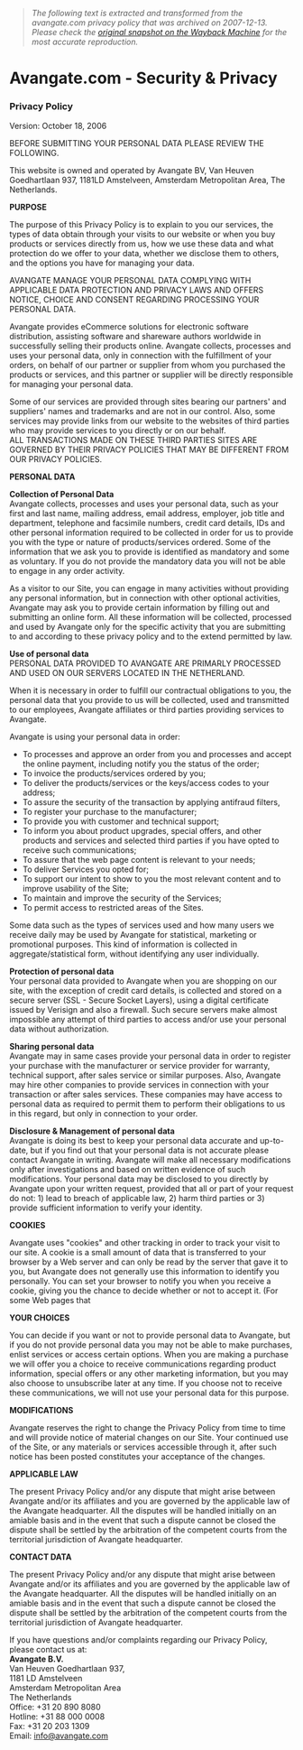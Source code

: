 > *The following text is extracted and transformed from the avangate.com privacy policy that was archived on 2007-12-13. Please check the [original snapshot on the Wayback Machine](https://web.archive.org/web/20071213222710id_/http%3A//www.avangate.com/online-payment-solutions/privacy.php) for the most accurate reproduction.*

# Avangate.com - Security & Privacy

### Privacy Policy

Version: October 18, 2006

BEFORE SUBMITTING YOUR PERSONAL DATA PLEASE REVIEW THE FOLLOWING.

This website is owned and operated by Avangate BV, Van Heuven Goedhartlaan 937, 1181LD Amstelveen, Amsterdam Metropolitan Area, The Netherlands.

**PURPOSE**

The purpose of this Privacy Policy is to explain to you our services, the types of data obtain through your visits to our website or when you buy products or services directly from us, how we use these data and what protection do we offer to your data, whether we disclose them to others, and the options you have for managing your data. 

AVANGATE MANAGE YOUR PERSONAL DATA COMPLYING WITH APPLICABLE DATA PROTECTION AND PRIVACY LAWS AND OFFERS NOTICE, CHOICE AND CONSENT REGARDING PROCESSING YOUR PERSONAL DATA.

Avangate provides eCommerce solutions for electronic software distribution, assisting software and shareware authors worldwide in successfully selling their products online. Avangate collects, processes and uses your personal data, only in connection with the fulfillment of your orders, on behalf of our partner or supplier from whom you purchased the products or services, and this partner or supplier will be directly responsible for managing your personal data.

Some of our services are provided through sites bearing our partners' and suppliers' names and trademarks and are not in our control. Also, some services may provide links from our website to the websites of third parties who may provide services to you directly or on our behalf.  
ALL TRANSACTIONS MADE ON THESE THIRD PARTIES SITES ARE GOVERNED BY THEIR PRIVACY POLICIES THAT MAY BE DIFFERENT FROM OUR PRIVACY POLICIES. 

**PERSONAL DATA**

**Collection of Personal Data**  
Avangate collects, processes and uses your personal data, such as your first and last name, mailing address, email address, employer, job title and department, telephone and facsimile numbers, credit card details, IDs and other personal information required to be collected in order for us to provide you with the type or nature of products/services ordered. Some of the information that we ask you to provide is identified as mandatory and some as voluntary. If you do not provide the mandatory data you will not be able to engage in any order activity. 

As a visitor to our Site, you can engage in many activities without providing any personal information, but in connection with other optional activities, Avangate may ask you to provide certain information by filling out and submitting an online form. All these information will be collected, processed and used by Avangate only for the specific activity that you are submitting to and according to these privacy policy and to the extend permitted by law. 

**Use of personal data**  
PERSONAL DATA PROVIDED TO AVANGATE ARE PRIMARLY PROCESSED AND USED ON OUR SERVERS LOCATED IN THE NETHERLAND. 

When it is necessary in order to fulfill our contractual obligations to you, the personal data that you provide to us will be collected, used and transmitted to our employees, Avangate affiliates or third parties providing services to Avangate. 

Avangate is using your personal data in order: 

  * To processes and approve an order from you and processes and accept the online payment, including notify you the status of the order;
  * To invoice the products/services ordered by you;
  * To deliver the products/services or the keys/access codes to your address;
  * To assure the security of the transaction by applying antifraud filters,
  * To register your purchase to the manufacturer;
  * To provide you with customer and technical support;
  * To inform you about product upgrades, special offers, and other products and services and selected third parties if you have opted to receive such communications;
  * To assure that the web page content is relevant to your needs;
  * To deliver Services you opted for;
  * To support our intent to show to you the most relevant content and to improve usability of the Site;
  * To maintain and improve the security of the Services;
  * To permit access to restricted areas of the Sites.

Some data such as the types of services used and how many users we receive daily may be used by Avangate for statistical, marketing or promotional purposes. This kind of information is collected in aggregate/statistical form, without identifying any user individually. 

**Protection of personal data**  
Your personal data provided to Avangate when you are shopping on our site, with the exception of credit card details, is collected and stored on a secure server (SSL - Secure Socket Layers), using a digital certificate issued by Verisign and also a firewall. Such secure servers make almost impossible any attempt of third parties to access and/or use your personal data without authorization. 

**Sharing personal data**  
Avangate may in same cases provide your personal data in order to register your purchase with the manufacturer or service provider for warranty, technical support, after sales service or similar purposes. Also, Avangate may hire other companies to provide services in connection with your transaction or after sales services. These companies may have access to personal data as required to permit them to perform their obligations to us in this regard, but only in connection to your order. 

**Disclosure & Management of personal data**  
Avangate is doing its best to keep your personal data accurate and up-to-date, but if you find out that your personal data is not accurate please contact Avangate in writing. Avangate will make all necessary modifications only after investigations and based on written evidence of such modifications. Your personal data may be disclosed to you directly by Avangate upon your written request, provided that all or part of your request do not: 1) lead to breach of applicable law, 2) harm third parties or 3) provide sufficient information to verify your identity. 

**COOKIES**

Avangate uses "cookies" and other tracking in order to track your visit to our site. A cookie is a small amount of data that is transferred to your browser by a Web server and can only be read by the server that gave it to you, but Avangate does not generally use this information to identify you personally. You can set your browser to notify you when you receive a cookie, giving you the chance to decide whether or not to accept it. (For some Web pages that 

**YOUR CHOICES**

You can decide if you want or not to provide personal data to Avangate, but if you do not provide personal data you may not be able to make purchases, enlist services or access certain options. When you are making a purchase we will offer you a choice to receive communications regarding product information, special offers or any other marketing information, but you may also choose to unsubscribe later at any time. If you choose not to receive these communications, we will not use your personal data for this purpose. 

**MODIFICATIONS**

Avangate reserves the right to change the Privacy Policy from time to time and will provide notice of material changes on our Site. Your continued use of the Site, or any materials or services accessible through it, after such notice has been posted constitutes your acceptance of the changes. 

**APPLICABLE LAW**

The present Privacy Policy and/or any dispute that might arise between Avangate and/or its affiliates and you are governed by the applicable law of the Avangate headquarter. All the disputes will be handled initially on an amiable basis and in the event that such a dispute cannot be closed the dispute shall be settled by the arbitration of the competent courts from the territorial jurisdiction of Avangate headquarter. 

**CONTACT DATA**

The present Privacy Policy and/or any dispute that might arise between Avangate and/or its affiliates and you are governed by the applicable law of the Avangate headquarter. All the disputes will be handled initially on an amiable basis and in the event that such a dispute cannot be closed the dispute shall be settled by the arbitration of the competent courts from the territorial jurisdiction of Avangate headquarter. 

If you have questions and/or complaints regarding our Privacy Policy, please contact us at:  
**Avangate B.V.**   
Van Heuven Goedhartlaan 937,   
1181 LD Amstelveen   
Amsterdam Metropolitan Area   
The Netherlands   
Office: +31 20 890 8080   
Hotline: +31 88 000 0008   
Fax: +31 20 203 1309   
Email: [info@avangate.com](mailto:info@avangate.com)   

